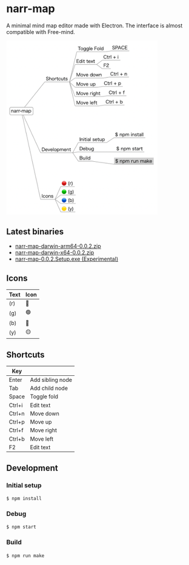 # narr-map

A minimal mind map editor made with Electron. The interface is almost compatible with Free-mind.

<img src="./docs/screen0.png" width="400px">

## Latest binaries


- [narr-map-darwin-arm64-0.0.2.zip](https://github.com/miyosuda/narr-map/releases/download/v0.0.2/narr-map-darwin-arm64-0.0.2.zip)
- [narr-map-darwin-x64-0.0.2.zip](https://github.com/miyosuda/narr-map/releases/download/v0.0.2/narr-map-darwin-x64-0.0.2.zip)
- [narr-map-0.0.2.Setup.exe (Experimental)](https://github.com/miyosuda/narr-map/releases/download/v0.0.2/narr-map-0.0.2.Setup.exe)



## Icons

| Text | Icon    |
| ---- | ----  |
| (r)  | :red_circle:   |
| (g)  | :green_circle:  |
| (b)  | :large_blue_circle:   |
| (y)  | :yellow_circle:  |



## Shortcuts

| Key |     |
| ---- | ----  |
| Enter   | Add sibling node |
| Tab     | Add child node |
| Space   | Toggle fold   |
| Ctrl+i  | Edit text  |
| Ctrl+n  | Move down  |
| Ctrl+p  | Move up  |
| Ctrl+f  | Move right |
| Ctrl+b  | Move left |
| F2      | Edit text  |



## Development

### Initial setup

```
$ npm install
```


### Debug

```
$ npm start
```


### Build

```
$ npm run make
```
